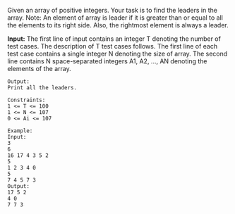 Given an array of positive integers. Your task is to find the leaders in the array.
Note: An element of array is leader if it is greater than or equal to all the elements to its right side. Also, the rightmost element is always a leader. 

**Input:**
The first line of input contains an integer T denoting the number of test cases. The description of T test cases follows.
The first line of each test case contains a single integer N denoting the size of array.
The second line contains N space-separated integers A1, A2, ..., AN denoting the elements of the array.
```
Output:
Print all the leaders.

Constraints:
1 <= T <= 100
1 <= N <= 107
0 <= Ai <= 107

Example:
Input:
3
6
16 17 4 3 5 2
5
1 2 3 4 0
5
7 4 5 7 3
Output:
17 5 2
4 0
7 7 3
```
